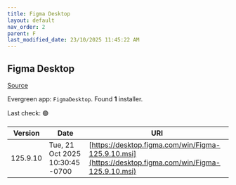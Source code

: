 ```yaml
---
title: Figma Desktop
layout: default
nav_order: 2
parent: F
last_modified_date: 23/10/2025 11:45:22 AM
---
```


## Figma Desktop

[Source](https://www.figma.com/)

Evergreen app: `FigmaDesktop`. Found **1** installer.

Last check: 🟢

| Version  | Date                            | URI                                                                                                  |
| -------- | ------------------------------- | ---------------------------------------------------------------------------------------------------- |
| 125.9.10 | Tue, 21 Oct 2025 10:30:45 -0700 | [https://desktop.figma.com/win/Figma-125.9.10.msi](https://desktop.figma.com/win/Figma-125.9.10.msi) |
